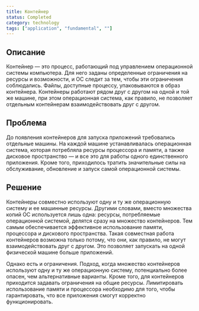 ```yaml
---
title: Контейнер
status: Completed
category: technology
tags: ["application", "fundamental", ""]
---
```


## Описание

Контейнер — это процесс, работающий под управлением операционной системы компьютера. 
Для него заданы определенные ограничения на ресурсы и возможности, и ОС следит за тем, чтобы эти ограничения соблюдались.
Файлы, доступные процессу, упаковываются в образ контейнера.
Контейнеры работают рядом друг с другом на одной и той же машине, 
при этом операционная система, как правило, не позволяет отдельным контейнерам взаимодействовать друг с другом.

## Проблема

До появления контейнеров для запуска приложений требовались отдельные машины.
На каждой машине устанавливалась операционная система, которая потребляла ресурсы процессора и памяти, а также дисковое пространство — и все это для работы одного единственного приложения.
Кроме того, приходилось тратить значительные силы на обслуживание, обновление и запуск самой операционной системы.

## Решение

Контейнеры совместно используют одну и ту же операционную систему и ее машинные ресурсы. 
Другими словами, вместо множества копий ОС используется лишь одна:
ресурсы, потребляемые операционной системой, делятся сразу на множество контейнеров. 
Тем самым обеспечивается эффективное использование памяти, процессора и дискового пространства.
Такая совместная работа контейнеров возможна только потому, что они, как правило, не могут взаимодействовать друг с другом.
Это позволяет запускать на одной физической машине больше приложений.

Однако есть и ограничения.
Подход, когда множество контейнеров используют одну и ту же операционную систему, потенциально более опасен, чем альтернативные варианты.
Кроме того, для контейнеров приходится задавать ограничения на общие ресурсы.
Лимитировать использование памяти и процессора необходимо для того, чтобы гарантировать, что все приложения смогут корректно функционировать.
